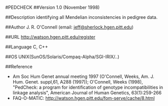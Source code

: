#PEDCHECK
##Version
1.0 (November 1998)

##Description
identifying all Mendelian inconsistencies in pedigree data.

##Author
J. R. O'Connell (email: jeff@sherlock.hgen.pitt.edu)

##URL
http://watson.hgen.pitt.edu/register

##Language
C, C++

##OS
UNIX(SunOS/Solaris/Compaq-Alpha/SGI-IRIX/..)

##Reference
* Am Soc Hum Genet annual meeting 1997 (O'Connell, Weeks, Am. J. Hum. Genet. suppl,61, A288 (1997)); O'Connell, Weeks (1998), "PedCheck: a program for identification of genotype incompatibilities in linkage analysis", American Journal of Human Genetics, 63(1):259-266
* FAQ-O-MATIC: http://watson.hgen.pitt.edu/fom-serve/cache/8.html

